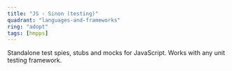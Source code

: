 ```yaml
---
title: "JS - Sinon (testing)"
quadrant: "languages-and-frameworks"
ring: "adopt"
tags: [hmpps]
---
```


Standalone test spies, stubs and mocks for JavaScript.  Works with any unit testing framework.
